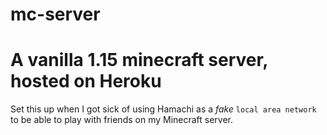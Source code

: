 # mc-server

# A vanilla 1.15 minecraft server, hosted on Heroku

Set this up when I got sick of using Hamachi as a *fake* `local area network` to be able to play with friends on my Minecraft server.
